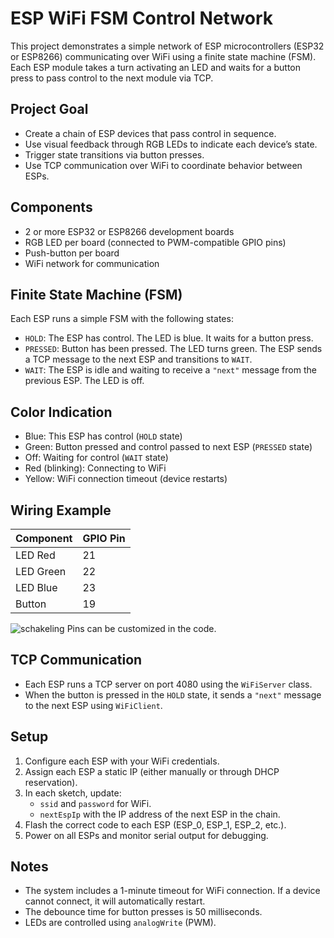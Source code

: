 # ESP WiFi FSM Control Network

This project demonstrates a simple network of ESP microcontrollers (ESP32 or ESP8266) communicating over WiFi using a finite state machine (FSM). Each ESP module takes a turn activating an LED and waits for a button press to pass control to the next module via TCP.

## Project Goal

- Create a chain of ESP devices that pass control in sequence.
- Use visual feedback through RGB LEDs to indicate each device’s state.
- Trigger state transitions via button presses.
- Use TCP communication over WiFi to coordinate behavior between ESPs.

## Components

- 2 or more ESP32 or ESP8266 development boards
- RGB LED per board (connected to PWM-compatible GPIO pins)
- Push-button per board
- WiFi network for communication

## Finite State Machine (FSM)

Each ESP runs a simple FSM with the following states:

- `HOLD`: The ESP has control. The LED is blue. It waits for a button press.
- `PRESSED`: Button has been pressed. The LED turns green. The ESP sends a TCP message to the next ESP and transitions to `WAIT`.
- `WAIT`: The ESP is idle and waiting to receive a `"next"` message from the previous ESP. The LED is off.

## Color Indication

- Blue: This ESP has control (`HOLD` state)
- Green: Button pressed and control passed to next ESP (`PRESSED` state)
- Off: Waiting for control (`WAIT` state)
- Red (blinking): Connecting to WiFi
- Yellow: WiFi connection timeout (device restarts)

## Wiring Example

| Component | GPIO Pin |
|----------|----------|
| LED Red  | 21       |
| LED Green| 22       |
| LED Blue | 23       |
| Button   | 19       |
![schakeling](image.png)
Pins can be customized in the code.

## TCP Communication

- Each ESP runs a TCP server on port 4080 using the `WiFiServer` class.
- When the button is pressed in the `HOLD` state, it sends a `"next"` message to the next ESP using `WiFiClient`.

## Setup

1. Configure each ESP with your WiFi credentials.
2. Assign each ESP a static IP (either manually or through DHCP reservation).
3. In each sketch, update:
   - `ssid` and `password` for WiFi.
   - `nextEspIp` with the IP address of the next ESP in the chain.
4. Flash the correct code to each ESP (ESP_0, ESP_1, ESP_2, etc.).
5. Power on all ESPs and monitor serial output for debugging.

## Notes

- The system includes a 1-minute timeout for WiFi connection. If a device cannot connect, it will automatically restart.
- The debounce time for button presses is 50 milliseconds.
- LEDs are controlled using `analogWrite` (PWM).

